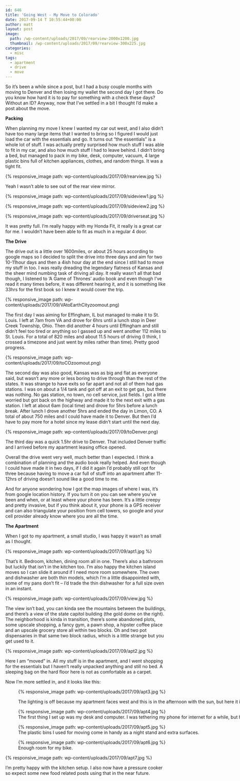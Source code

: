 ```yaml
---
id: 646
title: 'Going West - My Move to Colorado'
date: 2017-09-14 T 10:55:44+00:00
author: matt
layout: post
image: 
  path: /wp-content/uploads/2017/09/rearview-2000x1200.jpg
  thumbnail: /wp-content/uploads/2017/09/rearview-300x225.jpg
categories:
  - misc
tags:
  - apartment
  - drive
  - move
---
```

So it&#8217;s been a while since a post, but I had a busy couple months with moving to Denver and then losing my wallet the second day I got there. Do you know how hard it is to pay for something with a check these days? Without an ID? Anyway, now that I&#8217;ve settled in a bit I thought I&#8217;d make a post about the move. <!--more-->

**Packing**

When planning my move I knew I wanted my car out west, and I also didn&#8217;t have too many large items that I wanted to bring so I figured I would just load the car with the essentials and go. It turns out &#8220;the essentials&#8221; is a whole lot of stuff. I was actually pretty surprised how much stuff I was able to fit in my car, and also how much stuff I had to leave behind. I didn&#8217;t bring a bed, but managed to pack in my bike, desk, computer, vacuum, 4 large plastic bins full of kitchen appliances, clothes, and random things. It was a tight fit.

{% responsive_image path: wp-content/uploads/2017/09/rearview.jpg %}

Yeah I wasn&#8217;t able to see out of the rear view mirror.

{% responsive_image path: wp-content/uploads/2017/09/sideview1.jpg %}

{% responsive_image path: wp-content/uploads/2017/09/sideview2.jpg %}

{% responsive_image path: wp-content/uploads/2017/09/driverseat.jpg %}

It was pretty full. I&#8217;m really happy with my Honda Fit, it really is a great car for me. I wouldn&#8217;t have been able to fit as much in a regular 4 door.

**The Drive**

The drive out is a little over 1600miles, or about 25 hours according to google maps so I decided to split the drive into three days and aim for two 10-11hour days and then a 4ish hour day at the end since I still had to move my stuff in too. I was really dreading the legendary flatness of Kansas and the sheer mind numbing task of driving all day. It really wasn&#8217;t all that bad though, I listened to &#8216;A Game of Thrones&#8217; audio book and even though I&#8217;ve read it many times before, it was different hearing it, and it is something like 33hrs for the first book so I knew it would cover the trip.

{% responsive_image path: wp-content/uploads/2017/09/VAtoEarthCityzoomout.png)

The first day I was aiming for Effingham, IL but managed to make it to St. Louis. I left at 7am from VA and drove for 6hrs until a lunch stop in Deer Creek Township, Ohio. Then did another 4 hours until Effingham and still didn&#8217;t feel too tired or anything so I gassed up and went another 112 miles to St. Louis. For a total of 820 miles and about 11.5 hours of driving (I think, I crossed a timezone and just went by miles rather than time). Pretty good progress.

{% responsive_image path: wp-content/uploads/2017/09/toCOzoomout.png)

The second day was also good, Kansas was as big and flat as everyone said, but wasn&#8217;t any more or less boring to drive through than the rest of the states. It was strange to have exits so far apart and not all of them had gas stations. I was on about a 1/4 tank and got off at an exit to get gas, but there was nothing. No gas station, no town, no cell service, just fields. I got a little worried but got back on the highway and made it to the next exit with a gas station. I left at about 6am (local time) and drove for 5hrs before a lunch break. After lunch I drove another 5hrs and ended the day in Limon, CO. A total of about 750 miles and I could have made it to Denver. But then I&#8217;d have to pay more for a hotel since my lease didn&#8217;t start until the next day.

{% responsive_image path: wp-content/uploads/2017/09/toDenver.png)

The third day was a quick 1.5hr drive to Denver. That included Denver traffic and I arrived before my apartment leasing office opened.

Overall the drive went very well, much better than I expected. I think a combination of planning and the audio book really helped. And even though I could have made it in two days, if I did it again I&#8217;d probably still opt for three because having to move a car full of stuff into an apartment after 11-12hrs of driving doesn&#8217;t sound like a good time to me.

And for anyone wondering how I got the map images of where I was, it&#8217;s from google location history. If you turn it on you can see where you&#8217;ve been and when, or at least where your phone has been. It&#8217;s a little creepy and pretty invasive, but if you think about it, your phone is a GPS receiver and can also triangulate your position from cell towers, so google and your cell provider already know where you are all the time.

**The Apartment**

When I got to my apartment, a small studio, I was happy it wasn&#8217;t as small as I thought.

{% responsive_image path: wp-content/uploads/2017/09/apt1.jpg %}

That&#8217;s it. Bedroom, kitchen, dining room all in one. There&#8217;s also a bathroom but luckily that isn&#8217;t in the kitchen too. I&#8217;m also happy the kitchen island moves so I can slide it around if I need more room somewhere. The oven and dishwasher are both thin models, which I&#8217;m a little disappointed with, some of my pans don&#8217;t fit &#8211; I&#8217;d trade the thin dishwasher for a full size oven in an instant.

{% responsive_image path: wp-content/uploads/2017/09/view.jpg %}

The view isn&#8217;t bad, you can kinda see the mountains between the buildings, and there&#8217;s a view of the state capitol building (the gold dome on the right). The neighborhood is kinda in transition, there&#8217;s some abandoned plots, some upscale shopping, a fancy gym, a pawn shop, a hipster coffee place and an upscale grocery store all within two blocks. Oh and two pot dispensaries in that same two block radius, which is a little strange but you get used to it.

{% responsive_image path: wp-content/uploads/2017/09/apt2.jpg %}

Here I am &#8220;moved&#8221; in. All my stuff is in the apartment, and I went shopping for the essentials but I haven&#8217;t really unpacked anything and still no bed. A sleeping bag on the hard floor here is not as comfortable as a carpet.

Now I&#8217;m more settled in, and it looks like this:<figure id="attachment_650" style="width: 2000px" class="wp-caption alignnone">

{% responsive_image path: wp-content/uploads/2017/09/apt3.jpg %}<figcaption class="wp-caption-text">The lighting is off because my apartment faces west and this is in the afternoon with the sun, but here it is, my bed steps from my kitchen.</figcaption></figure> <figure id="attachment_651" style="width: 2000px" class="wp-caption alignnone">{% responsive_image path: wp-content/uploads/2017/09/apt4.jpg %}<figcaption class="wp-caption-text">The first thing I set up was my desk and computer. I was tethering my phone for internet for a while, but have it all sorted out now.</figcaption></figure> <figure id="attachment_652" style="width: 2000px" class="wp-caption alignnone">{% responsive_image path: wp-content/uploads/2017/09/apt5.jpg %}<figcaption class="wp-caption-text">The plastic bins I used for moving come in handy as a night stand and extra surfaces.</figcaption></figure> <figure id="attachment_653" style="width: 2000px" class="wp-caption alignnone">{% responsive_image path: wp-content/uploads/2017/09/apt6.jpg %}<figcaption class="wp-caption-text">Enough room for my bike.</figcaption></figure> 

{% responsive_image path: wp-content/uploads/2017/09/apt7.jpg %}

I&#8217;m pretty happy with the kitchen setup. I also now have a pressure cooker so expect some new food related posts using that in the near future.
